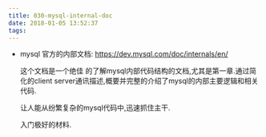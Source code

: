 ```yaml
---
title: 030-mysql-internal-doc
date: 2018-01-05 13:52:37
tags:
---
```




* mysql 官方的内部文档: https://dev.mysql.com/doc/internals/en/

  这个文档是一个绝佳 的了解mysql内部代码结构的文档,尤其是第一章.通过简化的client server通讯描述,概要并完整的介绍了mysql的内部主要逻辑和相关代码.

  让人能从纷繁复杂的mysql代码中,迅速抓住主干.

  入门极好的材料.

